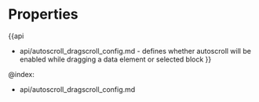 Properties
==========

{{api
- api/autoscroll_dragscroll_config.md - defines whether autoscroll will be enabled while dragging a data element or selected block
}}

@index:
- api/autoscroll_dragscroll_config.md

